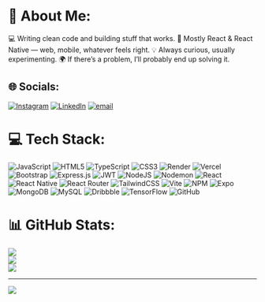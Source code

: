 # 💫 About Me:

💻 Writing clean code and building stuff that works.
🚀 Mostly React & React Native — web, mobile, whatever feels right.
💡 Always curious, usually experimenting.
🌍 If there’s a problem, I’ll probably end up solving it.

## 🌐 Socials:

[![Instagram](https://img.shields.io/badge/Instagram-%23E4405F.svg?logo=Instagram&logoColor=white)](https://instagram.com/frank.codes) [![LinkedIn](https://img.shields.io/badge/LinkedIn-%230077B5.svg?logo=linkedin&logoColor=white)](https://linkedin.com/in/frank-mugendi) [![email](https://img.shields.io/badge/Email-D14836?logo=gmail&logoColor=white)](mailto:frankbuildstech@gmail.com)

# 💻 Tech Stack:

![JavaScript](https://img.shields.io/badge/javascript-%23323330.svg?style=flat&logo=javascript&logoColor=%23F7DF1E) ![HTML5](https://img.shields.io/badge/html5-%23E34F26.svg?style=flat&logo=html5&logoColor=white) ![TypeScript](https://img.shields.io/badge/typescript-%23007ACC.svg?style=flat&logo=typescript&logoColor=white) ![CSS3](https://img.shields.io/badge/css3-%231572B6.svg?style=flat&logo=css3&logoColor=white) ![Render](https://img.shields.io/badge/Render-%46E3B7.svg?style=flat&logo=render&logoColor=white) ![Vercel](https://img.shields.io/badge/vercel-%23000000.svg?style=flat&logo=vercel&logoColor=white) ![Bootstrap](https://img.shields.io/badge/bootstrap-%238511FA.svg?style=flat&logo=bootstrap&logoColor=white) ![Express.js](https://img.shields.io/badge/express.js-%23404d59.svg?style=flat&logo=express&logoColor=%2361DAFB) ![JWT](https://img.shields.io/badge/JWT-black?style=flat&logo=JSON%20web%20tokens) ![NodeJS](https://img.shields.io/badge/node.js-6DA55F?style=flat&logo=node.js&logoColor=white) ![Nodemon](https://img.shields.io/badge/NODEMON-%23323330.svg?style=flat&logo=nodemon&logoColor=%BBDEAD) ![React](https://img.shields.io/badge/react-%2320232a.svg?style=flat&logo=react&logoColor=%2361DAFB) ![React Native](https://img.shields.io/badge/react_native-%2320232a.svg?style=flat&logo=react&logoColor=%2361DAFB) ![React Router](https://img.shields.io/badge/React_Router-CA4245?style=flat&logo=react-router&logoColor=white) ![TailwindCSS](https://img.shields.io/badge/tailwindcss-%2338B2AC.svg?style=flat&logo=tailwind-css&logoColor=white) ![Vite](https://img.shields.io/badge/vite-%23646CFF.svg?style=flat&logo=vite&logoColor=white) ![NPM](https://img.shields.io/badge/NPM-%23CB3837.svg?style=flat&logo=npm&logoColor=white) ![Expo](https://img.shields.io/badge/expo-1C1E24?style=flat&logo=expo&logoColor=#D04A37) ![MongoDB](https://img.shields.io/badge/MongoDB-%234ea94b.svg?style=flat&logo=mongodb&logoColor=white) ![MySQL](https://img.shields.io/badge/mysql-4479A1.svg?style=flat&logo=mysql&logoColor=white) ![Dribbble](https://img.shields.io/badge/Dribbble-EA4C89?style=flat&logo=dribbble&logoColor=white) ![TensorFlow](https://img.shields.io/badge/TensorFlow-%23FF6F00.svg?style=flat&logo=TensorFlow&logoColor=white) ![GitHub](https://img.shields.io/badge/github-%23121011.svg?style=flat&logo=github&logoColor=white)

# 📊 GitHub Stats:

![](https://github-readme-stats.vercel.app/api?username=Frank770-stack&theme=dark&hide_border=false&include_all_commits=true&count_private=false)<br/>
![](https://github-readme-streak-stats.herokuapp.com/?user=Frank770-stack&theme=dark&hide_border=false)<br/>
![](https://github-readme-stats.vercel.app/api/top-langs/?username=Frank770-stack&theme=dark&hide_border=false&include_all_commits=true&count_private=false&layout=compact)

---

[![](https://visitcount.itsvg.in/api?id=Frank770-stack&icon=0&color=0)](https://visitcount.itsvg.in)

<!-- Proudly created with GPRM ( https://gprm.itsvg.in ) -->
